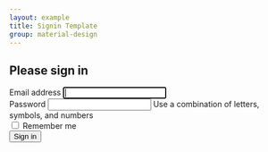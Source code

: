 ```yaml
---
layout: example
title: Signin Template
group: material-design
---
```


<!-- Custom styles for this template -->
<link href="signin.css" rel="stylesheet">

<div class="container">

  <form class="form-signin">
    <h2>Please sign in</h2>
    <div class="form-group">
      <label for="inputEmail" class="mdb-label-floating">Email address</label>
      <input type="email" id="inputEmail" class="form-control" required autofocus>
    </div>
    <div class="form-group">
      <label for="inputPassword" class="mdb-label-floating">Password</label>
      <input type="password" id="inputPassword" class="form-control" required>
      <span class="mdb-help">Use a combination of letters, symbols, and numbers</span>
    </div>
    <div class="checkbox">
      <label>
        <input type="checkbox" value="remember-me"> Remember me
      </label>
    </div>
    <button class="btn btn-lg btn-primary btn-block" type="submit">Sign in</button>
  </form>

</div>



<script>

  /*
  $(function() { 
    $('#inputEmail').focus()
  })
  */

  // jquery not loaded yet due to the nature of this jekyll page rendering setup so this is more complicated than normally necessary!
  document.addEventListener("DOMContentLoaded", function(event) { 
    setTimeout(function(){
      // hopefully by now jquery is initialized
      $('#inputEmail').focus()
    }, 1);
  })
</script>
